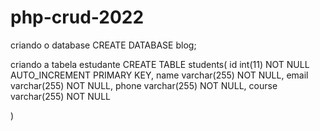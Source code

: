 # php-crud-2022

criando o database
CREATE DATABASE blog;


criando a tabela estudante
CREATE TABLE students(
   id int(11) NOT NULL AUTO_INCREMENT PRIMARY KEY,
   name varchar(255) NOT NULL, 
   email varchar(255) NOT NULL, 
   phone varchar(255) NOT NULL, 
   course varchar(255) NOT NULL

)
